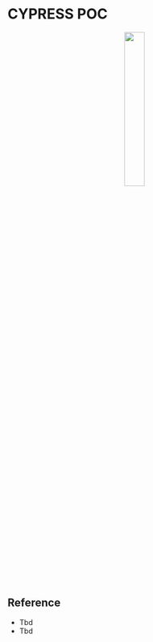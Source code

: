 # CYPRESS POC

<div align="center">
<img src="https://www.cypress.io/images/layouts/cypress-logo.svg" width=28%>
</div>

## Reference

- Tbd
- Tbd

